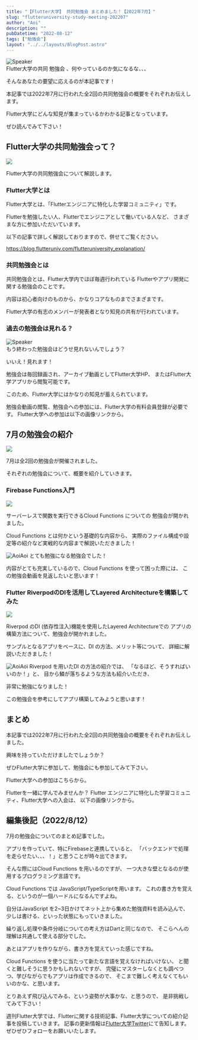 ```yaml
---
title: "【Flutter大学】 共同勉強会 まとめました！【2022年7月】"
slug: "flutteruniversity-study-meeting-202207"
author: "Aoi"
description: ""
pubDatetime: "2022-08-12"
tags: ["勉強会"]
layout: "../../layouts/BlogPost.astro"
---
```


<div class="speech-bubble-container">
  <div class="speech-bubble-avatar">
    <img src="/images/wp-content/themes/cocoon-master/images/ojisan.png" alt="Speaker" />
  </div>
  <div class="speech-bubble">
    <div class="speech-bubble-content">
      Flutter大学の共同 勉強会 、何やっているのか気になるな、、、
    </div>
    <div class="speech-bubble-arrow arrow-left"></div>
  </div>
</div>

そんなあなたの要望に応えるのが本記事です！

本記事では2022年7月に行われた全2回の共同勉強会の概要をそれぞれお伝えします。

Flutter大学にどんな知見が集まっているかわかる記事となっています。

ぜひ読んでみて下さい！

## Flutter大学の共同勉強会って？

![](/images/wp-content/uploads/2022/03/Meeting-1024x683.jpeg)

Flutter大学の共同勉強会について解説します。

### Flutter大学とは

Flutter大学とは、「Flutterエンジニアに特化した学習コミュニティ」です。

Flutterを勉強したい人、Flutterでエンジニアとして働いている人など、
さまざまな方に参加いただいています。

以下の記事で詳しく解説しておりますので、併せてご覧ください。

https://blog.flutteruniv.com/flutteruniversity_explanation/

### 共同勉強会とは

共同勉強会とは、Flutter大学内でほぼ毎週行われている
Flutterやアプリ開発に関する勉強会のことです。

内容は初心者向けのものから、かなりコアなものまでさまざまです。

Flutter大学の有志のメンバーが発表者となり知見の共有が行われています。

### 過去の勉強会は見れる？

<div class="speech-bubble-container">
  <div class="speech-bubble-avatar">
    <img src="/images/wp-content/themes/cocoon-master/images/obasan.png" alt="Speaker" />
  </div>
  <div class="speech-bubble">
    <div class="speech-bubble-content">
      もう終わった勉強会はどうせ見れないんでしょう？
    </div>
    <div class="speech-bubble-arrow arrow-left"></div>
  </div>
</div>

いいえ！見れます！

勉強会は毎回録画され、アーカイブ動画としてFlutter大学HP、
またはFlutter大学アプリから閲覧可能です。

このため、Flutter大学にはかなりの知見が蓄えられています。

勉強会動画の閲覧、勉強会への参加には、Flutter大学の有料会員登録が必要です。
Flutter大学への参加は以下の画像リンクから。

## 7月の勉強会の紹介

![](/images/wp-content/uploads/2022/03/meeting2-1024x683.jpeg)

7月は全2回の勉強会が開催されました。

それぞれの勉強会について、概要を紹介していきます。

### **Firebase Functions入門**

![](/images/wp-content/uploads/2022/08/20220812_cloud_functions.png)

サーバーレスで関数を実行できるCloud Functions についての
勉強会が開かれました。

Cloud Functions とは何かという基礎的な内容から、
実際のファイル構成や設定等の紹介など実戦的な内容まで解説いただきました！

![Aoi](/images/wp-content/themes/cocoon-master/images/b-man.png)Aoi
とても勉強になる勉強会でした！

内容がとても充実しているので、Cloud Functions を使って困った際には、
この勉強会動画を見返したいと思います！

### **Flutter RiverpodのDIを活用してLayered Architectureを構築してみた**

![](/images/wp-content/uploads/2022/08/20220812_riverpod.png)

Riverpod のDI (依存性注入)機能を使用したLayered Architectureでの
アプリの構築方法について、勉強会が開かれました。

サンプルとなるアプリをベースに、DI の方法、メリット等について、
詳細に解説いただきました！

![Aoi](/images/wp-content/themes/cocoon-master/images/b-man.png)Aoi
Riverpod を用いたDI の方法の紹介では、
「なるほど、そうすればいいのか！」と、
目から鱗が落ちるような方法も紹介いただき、

非常に勉強になりました！

この勉強会を参考にしてアプリ構築してみようと思います！

## まとめ

本記事では2022年7月に行われた全2回の共同勉強会の概要をそれぞれお伝えしました。

興味を持っていただけましたでしょうか？

ぜひFlutter大学に参加して、勉強会にも参加してみて下さい。

Flutter大学への参加はこちらから。

Flutterを一緒に学んでみませんか？
Flutter エンジニアに特化した学習コミュニティ、Flutter大学への入会は、
以下の画像リンクから。

## 編集後記（2022/8/12）

7月の勉強会についてのまとめ記事でした。

アプリを作っていて、特にFirebaseと連携していると、
「バックエンドで処理を走らせたい、、、！」と思うことが時々出てきます。

そんな際にはCloud Functions を用いるのですが、
一つ大きな壁となるのが使用するプログラミング言語です。

Cloud Functions では JavaScript/TypeScriptを用います。
これの書き方を覚える、というのが一個ハードルになるんですよね。

自分はJavaScript を2~3日かけてネット上から集めた勉強資料を読み込んで、
少しは書ける、といった状態にもっていきました。

繰り返し処理や条件分岐についての考え方はDartと同じなので、
そこらへんの理解は共通して使える部分でした。

あとはアプリを作りながら、書き方を覚えていった感じですね。

Cloud Functions を使うに当たって新たな言語を覚えなければいけない、
と聞くと難しそうに思うかもしれないですが、
完璧にマスターしなくとも調べつつ、学びながらでもアプリは作成できるので、
そこまで難しく考えなくてもいいのかな、と思います。

とりあえず飛び込んでみる、という姿勢が大事かな、と思うので、
是非挑戦してみて下さい！

週刊Flutter大学では、Flutterに関する技術記事、Flutter大学についての紹介記事を投稿していきます。
記事の更新情報は[Flutter大学Twitter](https://twitter.com/FlutterUniv)にて告知します。
ぜひぜひフォローをお願いいたします。